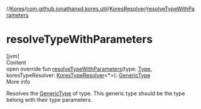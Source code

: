 //[Kores](../../index.md)/[com.github.jonathanxd.kores.util](../index.md)/[KoresResolver](index.md)/[resolveTypeWithParameters](resolve-type-with-parameters.md)



# resolveTypeWithParameters  
[jvm]  
Content  
open override fun [resolveTypeWithParameters](resolve-type-with-parameters.md)(type: [Type](https://docs.oracle.com/javase/8/docs/api/java/lang/reflect/Type.html), koresTypeResolver: [KoresTypeResolver](../../com.github.jonathanxd.kores.type/-kores-type-resolver/index.md)<*>): [GenericType](../../com.github.jonathanxd.kores.type/-generic-type/index.md)  
More info  


Resolves the [GenericType](../../com.github.jonathanxd.kores.type/-generic-type/index.md) of type. This generic type should be the type belong with their type parameters.

  



